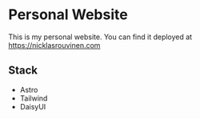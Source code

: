 # Personal Website
This is my personal website. 
You can find it deployed at https://nicklasrouvinen.com

## Stack
- Astro
- Tailwind
- DaisyUI


